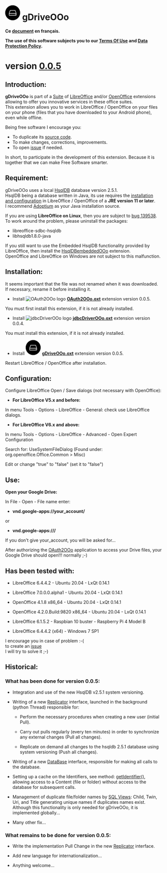 # ![gDriveOOo logo](img/gDriveOOo.png) gDriveOOo

**Ce [document](https://prrvchr.github.io/gDriveOOo/README_fr) en français.**

**The use of this software subjects you to our [Terms Of Use](https://prrvchr.github.io/gDriveOOo/source/gDriveOOo/registration/TermsOfUse_en) and [Data Protection Policy](https://prrvchr.github.io/gDriveOOo/source/gDriveOOo/registration/PrivacyPolicy_en).**

# version [0.0.5](https://prrvchr.github.io/gDriveOOo#historical)

## Introduction:

**gDriveOOo** is part of a [Suite](https://prrvchr.github.io/) of [LibreOffice](https://www.libreoffice.org/download/download/) and/or [OpenOffice](https://www.openoffice.org/download/index.html) extensions allowing to offer you innovative services in these office suites.  
This extension allows you to work in LibreOffice / OpenOffice on your files on your phone (files that you have downloaded to your Android phone), even while offline.

Being free software I encourage you:
- To duplicate its [source code](https://github.com/prrvchr/gDriveOOo).
- To make changes, corrections, improvements.
- To open [issue](https://github.com/prrvchr/gDriveOOo/issues/new) if needed.

In short, to participate in the development of this extension.
Because it is together that we can make Free Software smarter.

## Requirement:

gDriveOOo uses a local [HsqlDB](http://hsqldb.org/) database version 2.5.1.  
HsqlDB being a database written in Java, its use requires the [installation and configuration](https://wiki.documentfoundation.org/Documentation/HowTo/Install_the_correct_JRE_-_LibreOffice_on_Windows_10) in LibreOffice / OpenOffice of a **JRE version 11 or later**.  
I recommend [Adoptium](https://adoptium.net/releases.html?variant=openjdk11) as your Java installation source.

If you are using **LibreOffice on Linux**, then you are subject to [bug 139538](https://bugs.documentfoundation.org/show_bug.cgi?id=139538).  
To work around the problem, please uninstall the packages:
- libreoffice-sdbc-hsqldb
- libhsqldb1.8.0-java

If you still want to use the Embedded HsqlDB functionality provided by LibreOffice, then install the [HsqlDBembeddedOOo](https://prrvchr.github.io/HsqlDBembeddedOOo/) extension.  
OpenOffice and LibreOffice on Windows are not subject to this malfunction.

## Installation:

It seems important that the file was not renamed when it was downloaded.
If necessary, rename it before installing it.

- Install ![OAuth2OOo logo](https://prrvchr.github.io/OAuth2OOo/img/OAuth2OOo.png) **[OAuth2OOo.oxt](https://github.com/prrvchr/OAuth2OOo/raw/master/OAuth2OOo.oxt)** extension version 0.0.5.

You must first install this extension, if it is not already installed.

- Install ![jdbcDriverOOo logo](https://prrvchr.github.io/jdbcDriverOOo/img/jdbcDriverOOo.png) **[jdbcDriverOOo.oxt](https://github.com/prrvchr/jdbcDriverOOo/raw/master/source/jdbcDriverOOo/dist/jdbcDriverOOo.oxt)** extension version 0.0.4.

You must install this extension, if it is not already installed.

- Install ![gDriveOOo logo](img/gDriveOOo.png) **[gDriveOOo.oxt](https://github.com/prrvchr/gDriveOOo/raw/master/source/gDriveOOo/dist/gDriveOOo.oxt)** extension version 0.0.5.

Restart LibreOffice / OpenOffice after installation.

## Configuration:

Configure LibreOffice Open / Save dialogs (not necessary with OpenOffice):

- **For LibreOffice V5.x and before:**

In menu Tools - Options - LibreOffice - General: check use LibreOffice dialogs.

- **For LibreOffice V6.x and above:**

In menu Tools - Options - LibreOffice - Advanced - Open Expert Configuration

Search for: UseSystemFileDialog (Found under: org.openoffice.Office.Common > Misc)

Edit or change "true" to "false" (set it to "false")

## Use:

**Open your Google Drive:**

In File - Open - File name enter:

- **vnd.google-apps://your_account/**

or

- **vnd.google-apps:///**

If you don't give your_account, you will be asked for...

After authorizing the [OAuth2OOo](https://prrvchr.github.io/OAuth2OOo) application to access your Drive files, your Google Drive should open!!! normally  ;-)

## Has been tested with:

* LibreOffice 6.4.4.2 - Ubuntu 20.04 -  LxQt 0.14.1

* LibreOffice 7.0.0.0.alpha1 - Ubuntu 20.04 -  LxQt 0.14.1

* OpenOffice 4.1.8 x86_64 - Ubuntu 20.04 - LxQt 0.14.1

* OpenOffice 4.2.0.Build:9820 x86_64 - Ubuntu 20.04 - LxQt 0.14.1

* LibreOffice 6.1.5.2 - Raspbian 10 buster - Raspberry Pi 4 Model B

* LibreOffice 6.4.4.2 (x64) - Windows 7 SP1

I encourage you in case of problem :-(  
to create an [issue](https://github.com/prrvchr/gDriveOOo/issues/new)  
I will try to solve it ;-)

## Historical:

### What has been done for version 0.0.5:

- Integration and use of the new HsqlDB v2.5.1 system versioning.

- Writing of a new [Replicator](https://github.com/prrvchr/gDriveOOo/blob/master/uno/lib/uno/ucb/replicator.py) interface, launched in the background (python Thread) responsible for:

    - Perform the necessary procedures when creating a new user (initial Pull).

    - Carry out pulls regularly (every ten minutes) in order to synchronize any external changes (Pull all changes).

    - Replicate on demand all changes to the hsqldb 2.5.1 database using system versioning (Push all changes).

- Writing of a new [DataBase](https://github.com/prrvchr/gDriveOOo/blob/master/uno/lib/uno/ucb/database.py) interface, responsible for making all calls to the database.

- Setting up a cache on the Identifiers, see method: [getIdentifier()](https://github.com/prrvchr/gDriveOOo/blob/master/uno/lib/uno/ucb/datasource.py), allowing access to a Content (file or folder) without access to the database for subsequent calls.

- Management of duplicate file/folder names by [SQL Views](https://github.com/prrvchr/gDriveOOo/blob/master/uno/lib/uno/ucb/dbqueries.py): Child, Twin, Uri, and Title generating unique names if duplicates names exist.  
Although this functionality is only needed for gDriveOOo, it is implemented globally...

- Many other fix...

### What remains to be done for version 0.0.5:

- Write the implementation Pull Change in the new [Replicator](https://github.com/prrvchr/gDriveOOo/blob/master/uno/lib/uno/ucb/replicator.py) interface.

- Add new language for internationalization...

- Anything welcome...

